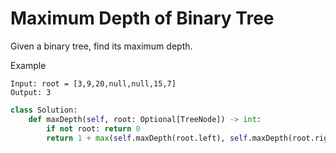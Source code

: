 # Maximum Depth of Binary Tree

Given a binary tree, find its maximum depth.

Example

```
Input: root = [3,9,20,null,null,15,7]
Output: 3
```

```python
class Solution:
    def maxDepth(self, root: Optional[TreeNode]) -> int:
        if not root: return 0
        return 1 + max(self.maxDepth(root.left), self.maxDepth(root.right))
```
